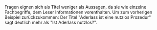 Fragen eignen sich als Titel weniger als Aussagen, da sie wie einzelne Fachbegriffe, dem Leser Informationen vorenthalten. Um zum vorherigen Beispiel zurückzukommen: Der Titel "Aderlass ist eine nutzlos Prozedur" sagt deutlich mehr als "Ist Aderlass nutzlos?".